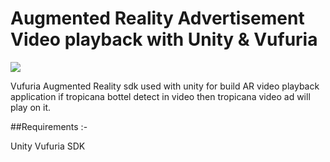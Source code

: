 # Augmented Reality Advertisement Video playback with Unity & Vufuria 

![](demo.gif)

Vufuria Augmented Reality sdk used with unity for build AR video playback application if tropicana bottel detect in video then tropicana video ad will play on it.


##Requirements :- 

Unity 
Vufuria SDK
